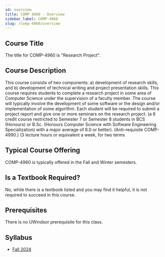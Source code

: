 ```yaml
---
id: overview
title: COMP 4960 - Overview
sidebar_label: COMP-4960
slug: /comp-4960/overview
---
```


## Course Title

The title for COMP-4960 is "Research Project".

## Course Description

This course consists of two components: a) development of research skills, and b) development of technical writing and project presentation skills. This course requires students to complete a research project in some area of Computer Science under the supervision of a faculty member. The course will typically involve the development of some software or the design and/or implementation of some algorithm. Each student will be required to submit a project report and give one or more seminars on the research project. (a 6 credit course restricted to Semester 7 or Semester 8 students in BCS (Honours) or B.Sc. (Honours Computer Science with Software Engineering Specialization) with a major average of 8.0 or better). (Anti-requisite COMP-4990.) (3 lecture hours or equivalent a week, for two terms

## Typical Course Offering

COMP-4960 is typically offered in the Fall and Winter semesters.

## Is a Textbook Required?

No, while there is a textbook listed and you may find it helpful, it is not required to succeed in this course.

## Prerequisites

There is no UWindsor prerequisite for this class.

## Syllabus

- [Fall 2024](../../resources/syllabus/COMP-4960%20F24.pdf)
